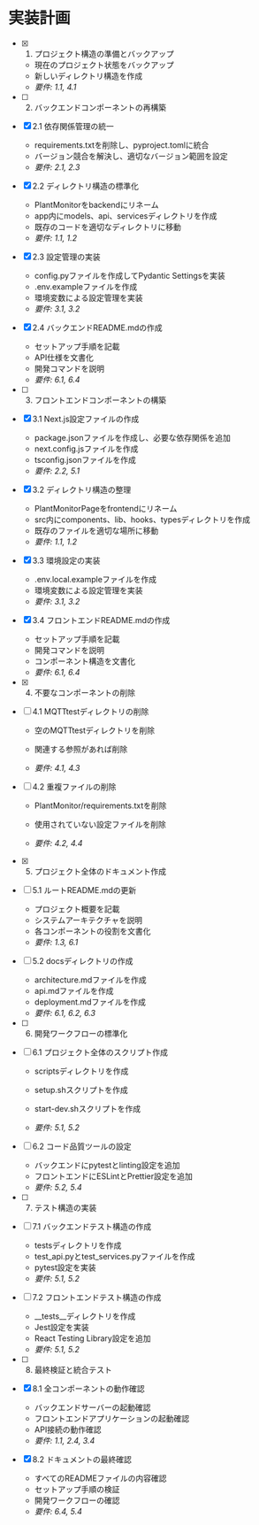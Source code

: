# 実装計画

- [x] 1. プロジェクト構造の準備とバックアップ


  - 現在のプロジェクト状態をバックアップ
  - 新しいディレクトリ構造を作成
  - _要件: 1.1, 4.1_

- [ ] 2. バックエンドコンポーネントの再構築
- [x] 2.1 依存関係管理の統一


  - requirements.txtを削除し、pyproject.tomlに統合
  - バージョン競合を解決し、適切なバージョン範囲を設定
  - _要件: 2.1, 2.3_

- [x] 2.2 ディレクトリ構造の標準化


  - PlantMonitorをbackendにリネーム
  - app内にmodels、api、servicesディレクトリを作成
  - 既存のコードを適切なディレクトリに移動
  - _要件: 1.1, 1.2_

- [x] 2.3 設定管理の実装


  - config.pyファイルを作成してPydantic Settingsを実装
  - .env.exampleファイルを作成
  - 環境変数による設定管理を実装
  - _要件: 3.1, 3.2_

- [x] 2.4 バックエンドREADME.mdの作成


  - セットアップ手順を記載
  - API仕様を文書化
  - 開発コマンドを説明
  - _要件: 6.1, 6.4_

- [ ] 3. フロントエンドコンポーネントの構築
- [x] 3.1 Next.js設定ファイルの作成


  - package.jsonファイルを作成し、必要な依存関係を追加
  - next.config.jsファイルを作成
  - tsconfig.jsonファイルを作成
  - _要件: 2.2, 5.1_

- [x] 3.2 ディレクトリ構造の整理


  - PlantMonitorPageをfrontendにリネーム
  - src内にcomponents、lib、hooks、typesディレクトリを作成
  - 既存のファイルを適切な場所に移動
  - _要件: 1.1, 1.2_


- [x] 3.3 環境設定の実装

  - .env.local.exampleファイルを作成
  - 環境変数による設定管理を実装
  - _要件: 3.1, 3.2_

- [x] 3.4 フロントエンドREADME.mdの作成


  - セットアップ手順を記載
  - 開発コマンドを説明
  - コンポーネント構造を文書化
  - _要件: 6.1, 6.4_

- [x] 4. 不要なコンポーネントの削除


- [ ] 4.1 MQTTtestディレクトリの削除
  - 空のMQTTtestディレクトリを削除
  - 関連する参照があれば削除


  - _要件: 4.1, 4.3_

- [ ] 4.2 重複ファイルの削除
  - PlantMonitor/requirements.txtを削除


  - 使用されていない設定ファイルを削除
  - _要件: 4.2, 4.4_

- [x] 5. プロジェクト全体のドキュメント作成


- [ ] 5.1 ルートREADME.mdの更新
  - プロジェクト概要を記載
  - システムアーキテクチャを説明
  - 各コンポーネントの役割を文書化
  - _要件: 1.3, 6.1_



- [ ] 5.2 docsディレクトリの作成
  - architecture.mdファイルを作成
  - api.mdファイルを作成
  - deployment.mdファイルを作成
  - _要件: 6.1, 6.2, 6.3_

- [ ] 6. 開発ワークフローの標準化
- [ ] 6.1 プロジェクト全体のスクリプト作成
  - scriptsディレクトリを作成


  - setup.shスクリプトを作成
  - start-dev.shスクリプトを作成
  - _要件: 5.1, 5.2_



- [ ] 6.2 コード品質ツールの設定
  - バックエンドにpytestとlinting設定を追加
  - フロントエンドにESLintとPrettier設定を追加
  - _要件: 5.2, 5.4_


- [ ] 7. テスト構造の実装
- [ ] 7.1 バックエンドテスト構造の作成
  - testsディレクトリを作成
  - test_api.pyとtest_services.pyファイルを作成
  - pytest設定を実装
  - _要件: 5.1, 5.2_

- [ ] 7.2 フロントエンドテスト構造の作成
  - __tests__ディレクトリを作成
  - Jest設定を実装
  - React Testing Library設定を追加
  - _要件: 5.1, 5.2_

- [ ] 8. 最終検証と統合テスト
- [x] 8.1 全コンポーネントの動作確認

  - バックエンドサーバーの起動確認
  - フロントエンドアプリケーションの起動確認
  - API接続の動作確認
  - _要件: 1.1, 2.4, 3.4_

- [x] 8.2 ドキュメントの最終確認



  - すべてのREADMEファイルの内容確認
  - セットアップ手順の検証
  - 開発ワークフローの確認
  - _要件: 6.4, 5.4_